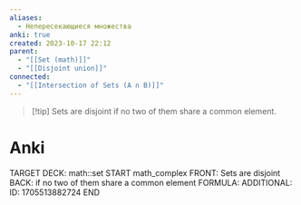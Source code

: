 ```yaml
---
aliases:
  - Непересекающиеся множества
anki: true
created: 2023-10-17 22:12
parent:
  - "[[Set (math)]]"
  - "[[Disjoint union]]"
connected:
  - "[[Intersection of Sets (A ∩ B)]]"
---
```


> [!tip] Sets are disjoint
 if no two of them share a common element.


# Anki
TARGET DECK: math::set
START
math_complex
FRONT: Sets are disjoint
BACK:  if no two of them share a common element
FORMULA: 
ADDITIONAL:
ID: 1705513882724
END











